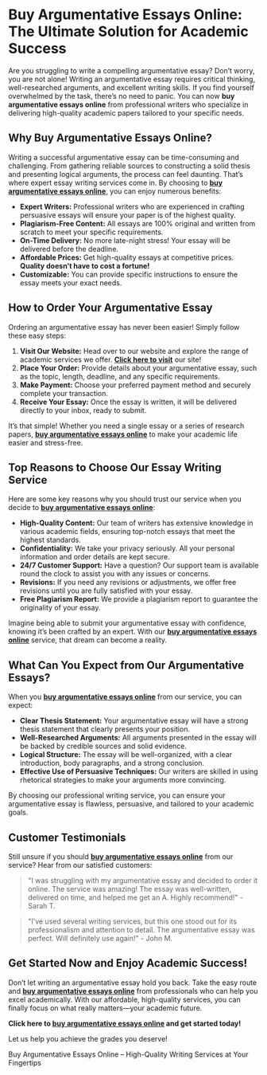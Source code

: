 <h1>Buy Argumentative Essays Online: The Ultimate Solution for Academic Success</h1>

<p>Are you struggling to write a compelling argumentative essay? Don’t worry, you are not alone! Writing an argumentative essay requires critical thinking, well-researched arguments, and excellent writing skills. If you find yourself overwhelmed by the task, there’s no need to panic. You can now <strong>buy argumentative essays online</strong> from professional writers who specialize in delivering high-quality academic papers tailored to your specific needs.</p>

<h2>Why Buy Argumentative Essays Online?</h2>

<p>Writing a successful argumentative essay can be time-consuming and challenging. From gathering reliable sources to constructing a solid thesis and presenting logical arguments, the process can feel daunting. That’s where expert essay writing services come in. By choosing to <a href="https://tinyurl.com/topessay?keyword=buy+argumentative+essays+online" target="_blank"><strong>buy argumentative essays online</strong></a>, you can enjoy numerous benefits:</p>

<ul>
  <li><strong>Expert Writers:</strong> Professional writers who are experienced in crafting persuasive essays will ensure your paper is of the highest quality.</li>
  <li><strong>Plagiarism-Free Content:</strong> All essays are 100% original and written from scratch to meet your specific requirements.</li>
  <li><strong>On-Time Delivery:</strong> No more late-night stress! Your essay will be delivered before the deadline.</li>
  <li><strong>Affordable Prices:</strong> Get high-quality essays at competitive prices. <strong>Quality doesn’t have to cost a fortune!</strong></li>
  <li><strong>Customizable:</strong> You can provide specific instructions to ensure the essay meets your exact needs.</li>
</ul>

<h2>How to Order Your Argumentative Essay</h2>

<p>Ordering an argumentative essay has never been easier! Simply follow these easy steps:</p>

<ol>
  <li><strong>Visit Our Website:</strong> Head over to our website and explore the range of academic services we offer. <a href="https://tinyurl.com/topessay?keyword=buy+argumentative+essays+online" target="_blank"><strong>Click here to visit</strong></a> our site!</li>
  <li><strong>Place Your Order:</strong> Provide details about your argumentative essay, such as the topic, length, deadline, and any specific requirements. </li>
  <li><strong>Make Payment:</strong> Choose your preferred payment method and securely complete your transaction.</li>
  <li><strong>Receive Your Essay:</strong> Once the essay is written, it will be delivered directly to your inbox, ready to submit.</li>
</ol>

<p>It’s that simple! Whether you need a single essay or a series of research papers, <a href="https://tinyurl.com/topessay?keyword=buy+argumentative+essays+online" target="_blank"><strong>buy argumentative essays online</strong></a> to make your academic life easier and stress-free.</p>

<h2>Top Reasons to Choose Our Essay Writing Service</h2>

<p>Here are some key reasons why you should trust our service when you decide to <a href="https://tinyurl.com/topessay?keyword=buy+argumentative+essays+online" target="_blank"><strong>buy argumentative essays online</strong></a>:</p>

<ul>
  <li><strong>High-Quality Content:</strong> Our team of writers has extensive knowledge in various academic fields, ensuring top-notch essays that meet the highest standards.</li>
  <li><strong>Confidentiality:</strong> We take your privacy seriously. All your personal information and order details are kept secure.</li>
  <li><strong>24/7 Customer Support:</strong> Have a question? Our support team is available round the clock to assist you with any issues or concerns.</li>
  <li><strong>Revisions:</strong> If you need any revisions or adjustments, we offer free revisions until you are fully satisfied with your essay.</li>
  <li><strong>Free Plagiarism Report:</strong> We provide a plagiarism report to guarantee the originality of your essay.</li>
</ul>

<p>Imagine being able to submit your argumentative essay with confidence, knowing it’s been crafted by an expert. With our <a href="https://tinyurl.com/topessay?keyword=buy+argumentative+essays+online" target="_blank"><strong>buy argumentative essays online</strong></a> service, that dream can become a reality.</p>

<h2>What Can You Expect from Our Argumentative Essays?</h2>

<p>When you <a href="https://tinyurl.com/topessay?keyword=buy+argumentative+essays+online" target="_blank"><strong>buy argumentative essays online</strong></a> from our service, you can expect:</p>

<ul>
  <li><strong>Clear Thesis Statement:</strong> Your argumentative essay will have a strong thesis statement that clearly presents your position.</li>
  <li><strong>Well-Researched Arguments:</strong> All arguments presented in the essay will be backed by credible sources and solid evidence.</li>
  <li><strong>Logical Structure:</strong> The essay will be well-organized, with a clear introduction, body paragraphs, and a strong conclusion.</li>
  <li><strong>Effective Use of Persuasive Techniques:</strong> Our writers are skilled in using rhetorical strategies to make your arguments more convincing.</li>
</ul>

<p>By choosing our professional writing service, you can ensure your argumentative essay is flawless, persuasive, and tailored to your academic goals.</p>

<h2>Customer Testimonials</h2>

<p>Still unsure if you should <a href="https://tinyurl.com/topessay?keyword=buy+argumentative+essays+online" target="_blank"><strong>buy argumentative essays online</strong></a> from our service? Hear from our satisfied customers:</p>

<blockquote>
  <p>"I was struggling with my argumentative essay and decided to order it online. The service was amazing! The essay was well-written, delivered on time, and helped me get an A. Highly recommend!" - Sarah T.</p>
</blockquote>

<blockquote>
  <p>"I’ve used several writing services, but this one stood out for its professionalism and attention to detail. The argumentative essay was perfect. Will definitely use again!" - John M.</p>
</blockquote>

<h2>Get Started Now and Enjoy Academic Success!</h2>

<p>Don’t let writing an argumentative essay hold you back. Take the easy route and <a href="https://tinyurl.com/topessay?keyword=buy+argumentative+essays+online" target="_blank"><strong>buy argumentative essays online</strong></a> from professionals who can help you excel academically. With our affordable, high-quality services, you can finally focus on what really matters—your academic future.</p>

<p><strong>Click here to <a href="https://tinyurl.com/topessay?keyword=buy+argumentative+essays+online" target="_blank">buy argumentative essays online</a> and get started today!</strong></p>

<p>Let us help you achieve the grades you deserve!</p>
Buy Argumentative Essays Online – High-Quality Writing Services at Your Fingertips
